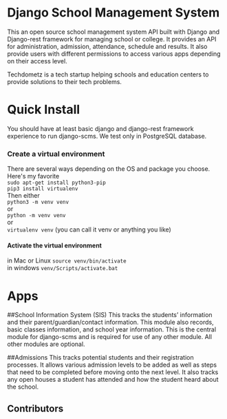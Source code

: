 # Django School Management System
This an open source school management system API built with Django and Django-rest framework for managing school or college. It provides an API for administration, admission, attendance, schedule and results. It also provide users with different permissions to access various apps depending on their access level.

Techdometz is a tech startup helping schools and education centers to provide solutions to their tech problems. 

# Quick Install
You should have at least basic django and django-rest framework experience to run django-scms. We test only in PostgreSQL database.


### Create a virtual environment

There are several ways depending on the OS and package you choose. Here's my favorite  
`sudo apt-get install python3-pip`  
`pip3 install virtualenv`  
Then either  
`python3 -m venv venv`  
or  
`python -m venv venv`  
or  
`virtualenv venv` (you can call it venv or anything you like)

#### Activate the virtual environment  

in Mac or Linux
`source venv/bin/activate`  
in windows
`venv/Scripts/activate.bat`  

# Apps

##School Information System (SIS)
This tracks the students’ information and their parent/guardian/contact information. This module also records, basic classes information, and school year information. This is the central module for django-scms and is required for use of any other module. All other modules are optional.

##Admissions
This tracks potential students and their registration processes. It allows various admission levels to be added as well as steps that need to be completed before moving onto the next level. It also tracks any open houses a student has attended and how the student heard about the school.

## Contributors
